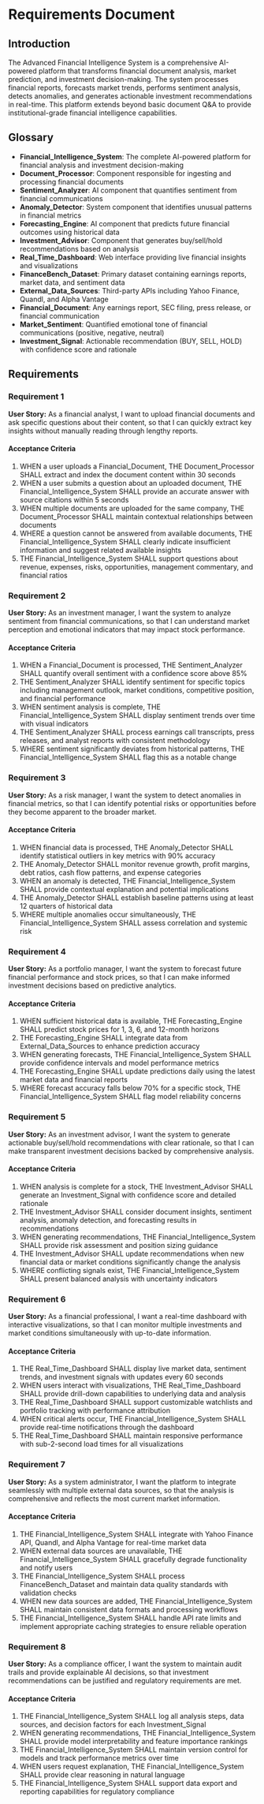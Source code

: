 # Requirements Document

## Introduction

The Advanced Financial Intelligence System is a comprehensive AI-powered platform that transforms financial document analysis, market prediction, and investment decision-making. The system processes financial reports, forecasts market trends, performs sentiment analysis, detects anomalies, and generates actionable investment recommendations in real-time. This platform extends beyond basic document Q&A to provide institutional-grade financial intelligence capabilities.

## Glossary

- **Financial_Intelligence_System**: The complete AI-powered platform for financial analysis and investment decision-making
- **Document_Processor**: Component responsible for ingesting and processing financial documents
- **Sentiment_Analyzer**: AI component that quantifies sentiment from financial communications
- **Anomaly_Detector**: System component that identifies unusual patterns in financial metrics
- **Forecasting_Engine**: AI component that predicts future financial outcomes using historical data
- **Investment_Advisor**: Component that generates buy/sell/hold recommendations based on analysis
- **Real_Time_Dashboard**: Web interface providing live financial insights and visualizations
- **FinanceBench_Dataset**: Primary dataset containing earnings reports, market data, and sentiment data
- **External_Data_Sources**: Third-party APIs including Yahoo Finance, Quandl, and Alpha Vantage
- **Financial_Document**: Any earnings report, SEC filing, press release, or financial communication
- **Market_Sentiment**: Quantified emotional tone of financial communications (positive, negative, neutral)
- **Investment_Signal**: Actionable recommendation (BUY, SELL, HOLD) with confidence score and rationale

## Requirements

### Requirement 1

**User Story:** As a financial analyst, I want to upload financial documents and ask specific questions about their content, so that I can quickly extract key insights without manually reading through lengthy reports.

#### Acceptance Criteria

1. WHEN a user uploads a Financial_Document, THE Document_Processor SHALL extract and index the document content within 30 seconds
2. WHEN a user submits a question about an uploaded document, THE Financial_Intelligence_System SHALL provide an accurate answer with source citations within 5 seconds
3. WHEN multiple documents are uploaded for the same company, THE Document_Processor SHALL maintain contextual relationships between documents
4. WHERE a question cannot be answered from available documents, THE Financial_Intelligence_System SHALL clearly indicate insufficient information and suggest related available insights
5. THE Financial_Intelligence_System SHALL support questions about revenue, expenses, risks, opportunities, management commentary, and financial ratios

### Requirement 2

**User Story:** As an investment manager, I want the system to analyze sentiment from financial communications, so that I can understand market perception and emotional indicators that may impact stock performance.

#### Acceptance Criteria

1. WHEN a Financial_Document is processed, THE Sentiment_Analyzer SHALL quantify overall sentiment with a confidence score above 85%
2. THE Sentiment_Analyzer SHALL identify sentiment for specific topics including management outlook, market conditions, competitive position, and financial performance
3. WHEN sentiment analysis is complete, THE Financial_Intelligence_System SHALL display sentiment trends over time with visual indicators
4. THE Sentiment_Analyzer SHALL process earnings call transcripts, press releases, and analyst reports with consistent methodology
5. WHERE sentiment significantly deviates from historical patterns, THE Financial_Intelligence_System SHALL flag this as a notable change

### Requirement 3

**User Story:** As a risk manager, I want the system to detect anomalies in financial metrics, so that I can identify potential risks or opportunities before they become apparent to the broader market.

#### Acceptance Criteria

1. WHEN financial data is processed, THE Anomaly_Detector SHALL identify statistical outliers in key metrics with 90% accuracy
2. THE Anomaly_Detector SHALL monitor revenue growth, profit margins, debt ratios, cash flow patterns, and expense categories
3. WHEN an anomaly is detected, THE Financial_Intelligence_System SHALL provide contextual explanation and potential implications
4. THE Anomaly_Detector SHALL establish baseline patterns using at least 12 quarters of historical data
5. WHERE multiple anomalies occur simultaneously, THE Financial_Intelligence_System SHALL assess correlation and systemic risk

### Requirement 4

**User Story:** As a portfolio manager, I want the system to forecast future financial performance and stock prices, so that I can make informed investment decisions based on predictive analytics.

#### Acceptance Criteria

1. WHEN sufficient historical data is available, THE Forecasting_Engine SHALL predict stock prices for 1, 3, 6, and 12-month horizons
2. THE Forecasting_Engine SHALL integrate data from External_Data_Sources to enhance prediction accuracy
3. WHEN generating forecasts, THE Financial_Intelligence_System SHALL provide confidence intervals and model performance metrics
4. THE Forecasting_Engine SHALL update predictions daily using the latest market data and financial reports
5. WHERE forecast accuracy falls below 70% for a specific stock, THE Financial_Intelligence_System SHALL flag model reliability concerns

### Requirement 5

**User Story:** As an investment advisor, I want the system to generate actionable buy/sell/hold recommendations with clear rationale, so that I can make transparent investment decisions backed by comprehensive analysis.

#### Acceptance Criteria

1. WHEN analysis is complete for a stock, THE Investment_Advisor SHALL generate an Investment_Signal with confidence score and detailed rationale
2. THE Investment_Advisor SHALL consider document insights, sentiment analysis, anomaly detection, and forecasting results in recommendations
3. WHEN generating recommendations, THE Financial_Intelligence_System SHALL provide risk assessment and position sizing guidance
4. THE Investment_Advisor SHALL update recommendations when new financial data or market conditions significantly change the analysis
5. WHERE conflicting signals exist, THE Financial_Intelligence_System SHALL present balanced analysis with uncertainty indicators

### Requirement 6

**User Story:** As a financial professional, I want a real-time dashboard with interactive visualizations, so that I can monitor multiple investments and market conditions simultaneously with up-to-date information.

#### Acceptance Criteria

1. THE Real_Time_Dashboard SHALL display live market data, sentiment trends, and investment signals with updates every 60 seconds
2. WHEN users interact with visualizations, THE Real_Time_Dashboard SHALL provide drill-down capabilities to underlying data and analysis
3. THE Real_Time_Dashboard SHALL support customizable watchlists and portfolio tracking with performance attribution
4. WHEN critical alerts occur, THE Financial_Intelligence_System SHALL provide real-time notifications through the dashboard
5. THE Real_Time_Dashboard SHALL maintain responsive performance with sub-2-second load times for all visualizations

### Requirement 7

**User Story:** As a system administrator, I want the platform to integrate seamlessly with multiple external data sources, so that the analysis is comprehensive and reflects the most current market information.

#### Acceptance Criteria

1. THE Financial_Intelligence_System SHALL integrate with Yahoo Finance API, Quandl, and Alpha Vantage for real-time market data
2. WHEN external data sources are unavailable, THE Financial_Intelligence_System SHALL gracefully degrade functionality and notify users
3. THE Financial_Intelligence_System SHALL process FinanceBench_Dataset and maintain data quality standards with validation checks
4. WHEN new data sources are added, THE Financial_Intelligence_System SHALL maintain consistent data formats and processing workflows
5. THE Financial_Intelligence_System SHALL handle API rate limits and implement appropriate caching strategies to ensure reliable operation

### Requirement 8

**User Story:** As a compliance officer, I want the system to maintain audit trails and provide explainable AI decisions, so that investment recommendations can be justified and regulatory requirements are met.

#### Acceptance Criteria

1. THE Financial_Intelligence_System SHALL log all analysis steps, data sources, and decision factors for each Investment_Signal
2. WHEN generating recommendations, THE Financial_Intelligence_System SHALL provide model interpretability and feature importance rankings
3. THE Financial_Intelligence_System SHALL maintain version control for models and track performance metrics over time
4. WHEN users request explanation, THE Financial_Intelligence_System SHALL provide clear reasoning in natural language
5. THE Financial_Intelligence_System SHALL support data export and reporting capabilities for regulatory compliance